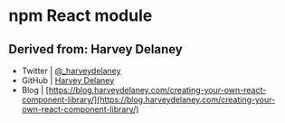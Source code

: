 # npm React module

## Derived from: Harvey Delaney
* Twitter   | [@_harveydelaney](https://twitter.com/_harveydelaney)
* GitHub    | [Harvey Delaney](https://github.com/HarveyD)
* Blog      | [https://blog.harveydelaney.com/creating-your-own-react-component-library/](https://blog.harveydelaney.com/creating-your-own-react-component-library/)